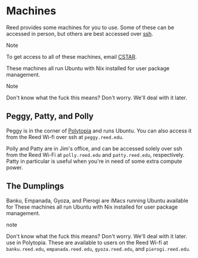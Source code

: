 # Machines

Reed provides some machines for you to use. Some of these can be accessed in
person, but others are best accessed over [ssh](/shell/ssh.md).

> [!NOTE]
> To get access to all of these machines, email
> [CSTAR](mailto:cstar@groups.reed.edu).

These machines all run Ubuntu with Nix installed for user package management.

> [!NOTE]
> Don't know what the fuck this means? Don't worry. We'll deal with it later.

## Peggy, Patty, and Polly

Peggy is in the corner of [Polytopia](polytopia.md) and runs Ubuntu. You can
also access it from the Reed Wi-fi over ssh at `peggy.reed.edu`.

Polly and Patty are in Jim's office, and can be accessed solely over ssh
from the Reed Wi-Fi at `polly.reed.edu` and `patty.reed.edu`, respectively.
Patty in particular is useful when you're in need of some extra compute
power.

## The Dumplings

Banku, Empanada, Gyoza, and Pierogi are iMacs running Ubuntu available for
These machines all run Ubuntu with Nix installed for user package management.

note

Don't know what the fuck this means? Don't worry. We'll deal with it later.
use in Polytopia. These are available to users on the Reed Wi-fi at
`banku.reed.edu`, `empanada.reed.edu`, `gyoza.reed.edu`, and
`pierogi.reed.edu`.
